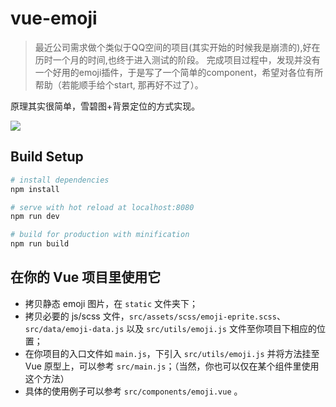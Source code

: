 # vue-emoji


> 最近公司需求做个类似于QQ空间的项目(其实开始的时候我是崩溃的),好在历时一个月的时间,也终于进入测试的阶段。
> 完成项目过程中，发现并没有一个好用的emoji插件，于是写了一个简单的component，希望对各位有所帮助（若能顺手给个start, 那再好不过了）。

原理其实很简单，雪碧图+背景定位的方式实现。



![](https://github.com/jkchao/vue-emoji/raw/master/static/thumb/demo.gif)




## Build Setup

``` bash
# install dependencies
npm install

# serve with hot reload at localhost:8080
npm run dev

# build for production with minification
npm run build

```

## 在你的 Vue 项目里使用它

- 拷贝静态 emoji 图片，在 `static` 文件夹下；
- 拷贝必要的 js/scss 文件，`src/assets/scss/emoji-eprite.scss`、`src/data/emoji-data.js` 以及 `src/utils/emoji.js` 文件至你项目下相应的位置；
- 在你项目的入口文件如 `main.js`，下引入 `src/utils/emoji.js` 并将方法挂至 Vue 原型上，可以参考 `src/main.js`；（当然，你也可以仅在某个组件里使用这个方法）
- 具体的使用例子可以参考 `src/components/emoji.vue` 。

